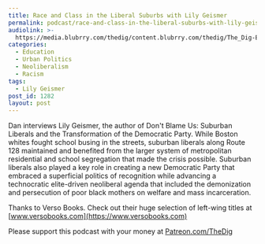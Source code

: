 ```yaml
---
title: Race and Class in the Liberal Suburbs with Lily Geismer
permalink: podcast/race-and-class-in-the-liberal-suburbs-with-lily-geismer/
audiolink: >-
  https://media.blubrry.com/thedig/content.blubrry.com/thedig/The_Dig-EP_212-Geismer.mp3
categories:
  - Education
  - Urban Politics
  - Neoliberalism
  - Racism
tags:
  - Lily Geismer
post_id: 1282
layout: post
---
```


Dan interviews Lily Geismer, the author of
Don't Blame Us: Suburban Liberals and the Transformation of the Democratic Party. While Boston whites fought school busing in the streets, suburban liberals along Route 128 maintained and benefited from the larger system of metropolitan residential and school segregation that made the crisis possible. Suburban liberals also played a key role in creating a new Democratic Party that embraced a superficial politics of recognition while advancing a technocratic elite-driven neoliberal agenda that included the demonization and persecution of poor black mothers on welfare and mass incarceration.

Thanks to Verso Books. Check out their huge selection of left-wing titles at
[www.versobooks.com](https://www.versobooks.com)

Please support this podcast with your money at
[Patreon.com/TheDig](https://patreon.com/TheDig)
